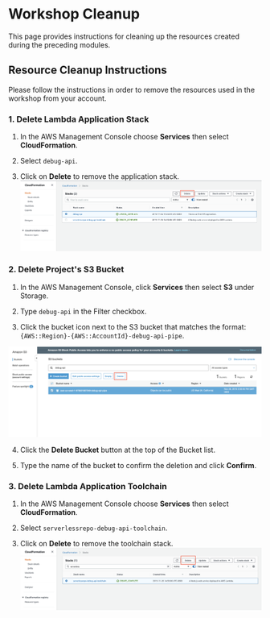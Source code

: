# Workshop Cleanup

This page provides instructions for cleaning up the resources created during the preceding modules.

## Resource Cleanup Instructions

Please follow the instructions in order to remove the resources used in the workshop from your account.

### 1. Delete Lambda Application Stack

1. In the AWS Management Console choose **Services** then select **CloudFormation**.

2. Select `debug-api`.

3. Click on **Delete** to remove the application stack.
  ![Delete Stack](images/delete-app-stack.png)


### 2. Delete Project's S3 Bucket

1. In the AWS Management Console, click **Services** then select **S3** under Storage.

2. Type `debug-api` in the Filter checkbox.

3. Click the bucket icon next to the S3 bucket that matches the format: `{AWS::Region}-{AWS::AccountId}-debug-api-pipe`.

  ![Delete S3](images/delete-s3.png)

4. Click the **Delete Bucket** button at the top of the Bucket list.

5. Type the name of the bucket to confirm the deletion and click **Confirm**.

### 3. Delete Lambda Application Toolchain

1. In the AWS Management Console choose **Services** then select **CloudFormation**.

2. Select `serverlessrepo-debug-api-toolchain`.

3. Click on **Delete** to remove the toolchain stack.
  ![Delete Toolchain](images/delete-toolchain-stack.png)
